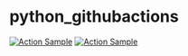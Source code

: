 # python_githubactions

[![Action Sample](https://github.com/waarrk/python_githubactions/actions/workflows/main.yaml/badge.svg)](https://github.com/waarrk/python_githubactions/actions/workflows/main.yaml)
[![Action Sample](https://github.com/waarrk/python_githubactions/actions/workflows/main.yaml/badge.svg)](https://github.com/waarrk/python_githubactions/actions/workflows/main.yaml)
